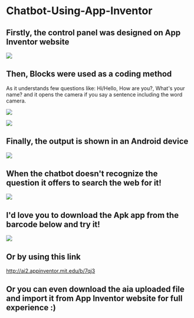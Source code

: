 # Chatbot-Using-App-Inventor


## Firstly, the control panel was designed on App Inventor website

  ![](Screenshots/Website%20Design%20Screenshot.jpg)




## Then, Blocks were used as a coding method
As it understands few questions like: Hi/Hello, How are you?, What's your name? and it opens the camera if you say a sentence including the word camera.

  ![](Website%20Blocks%20Screenshot%201.jpg)
 
  ![](Website%20Blocks%20Screenshot%202.jpg)
 
 
 
## Finally, the output is shown in an Android device
 
   ![](Android%20Device%20Screenshot%201.jpg)
 
 
 
 
## When the chatbot doesn't recognize the question it offers to search the web for it!

  ![](Android%20Device%20Screenshot%202.jpg)




## I'd love you to download the Apk app from the barcode below and try it!
  ![](Apk%20Barcode%20Link.gif)

## Or by using this link

http://ai2.appinventor.mit.edu/b/7qj3

## Or you can even download the aia uploaded file and import it from App Inventor website for full experience :)

